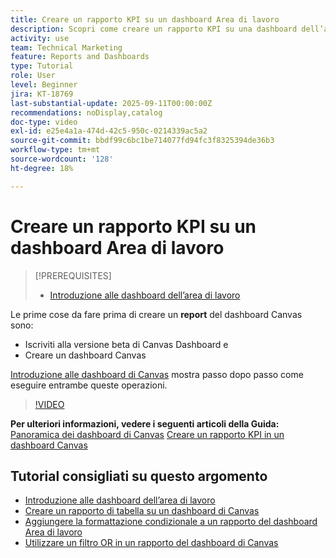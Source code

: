 ```yaml
---
title: Creare un rapporto KPI su un dashboard Area di lavoro
description: Scopri come creare un rapporto KPI su una dashboard dell’area di lavoro.
activity: use
team: Technical Marketing
feature: Reports and Dashboards
type: Tutorial
role: User
level: Beginner
jira: KT-18769
last-substantial-update: 2025-09-11T00:00:00Z
recommendations: noDisplay,catalog
doc-type: video
exl-id: e25e4a1a-474d-42c5-950c-0214339ac5a2
source-git-commit: bbdf99c6bc1be714077fd94fc3f8325394de36b3
workflow-type: tm+mt
source-wordcount: '128'
ht-degree: 18%

---
```


# Creare un rapporto KPI su un dashboard Area di lavoro

>[!PREREQUISITES]
>
>* [Introduzione alle dashboard dell’area di lavoro](/help/reporting/canvas-dashboards/introduction-to-canvas-dashboards.md)

Le prime cose da fare prima di creare un **report** del dashboard Canvas sono:

* Iscriviti alla versione beta di Canvas Dashboard e
* Creare un dashboard Canvas

[Introduzione alle dashboard di Canvas](/help/reporting/canvas-dashboards/introduction-to-canvas-dashboards.md) mostra passo dopo passo come eseguire entrambe queste operazioni.

>[!VIDEO](https://video.tv.adobe.com/v/3474850/?quality=12&learn=on&enablevpops=1&captions=ita)

**Per ulteriori informazioni, vedere i seguenti articoli della Guida:**
[Panoramica dei dashboard di Canvas](https://experienceleague.adobe.com/it/docs/workfront/using/reporting/canvas-dashboards/canvas-dashboards-overview)
[Creare un rapporto KPI in un dashboard Canvas](https://experienceleague.adobe.com/it/docs/workfront/using/reporting/canvas-dashboards/add-reports/build-kpi-report)

## Tutorial consigliati su questo argomento

* [Introduzione alle dashboard dell’area di lavoro](/help/reporting/canvas-dashboards/introduction-to-canvas-dashboards.md)
* [Creare un rapporto di tabella su un dashboard di Canvas](/help/reporting/canvas-dashboards/create-a-table-report-on-a-canvas-dashboard.md)
* [Aggiungere la formattazione condizionale a un rapporto del dashboard Area di lavoro](/help/reporting/canvas-dashboards/add-conditional-formatting-to-a-canvas-dashboard-report.md)
* [Utilizzare un filtro OR in un rapporto del dashboard di Canvas](/help/reporting/canvas-dashboards/use-an-or-filter-in-a-canvas-dashboard-report.md)
